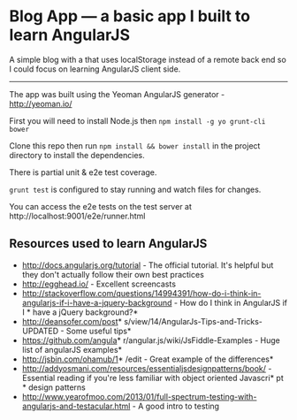 # Blog App — a basic app I built to learn AngularJS

A simple blog with a that uses localStorage instead of a remote back end so I could focus on learning AngularJS client side.

---

The app was built using the Yeoman AngularJS generator - http://yeoman.io/

First you will need to install Node.js then `npm install -g yo grunt-cli bower`

Clone this repo then run `npm install && bower install` in the project directory to install the dependencies.

There is partial unit & e2e test coverage.

`grunt test` is configured to stay running and watch files for changes.

You can access the e2e tests on the test server at http://localhost:9001/e2e/runner.html

## Resources used to learn AngularJS

* http://docs.angularjs.org/tutorial - The official tutorial. It's helpful but they don't actually follow their own best practices
* http://egghead.io/ - Excellent screencasts
* http://stackoverflow.com/questions/14994391/how-do-i-think-in-angularjs-if-i-have-a-jquery-background - How do I think in AngularJS if I * have a jQuery background?* 
* http://deansofer.com/post* s/view/14/AngularJs-Tips-and-Tricks-UPDATED - Some useful tips* 
* https://github.com/angula* r/angular.js/wiki/JsFiddle-Examples - Huge list of angularJS examples* 
* http://jsbin.com/ohamub/1* /edit - Great example of the differences* 
* http://addyosmani.com/resources/essentialjsdesignpatterns/book/ - Essential reading if you're less familiar with object oriented Javascri* pt * design patterns
* http://www.yearofmoo.com/2013/01/full-spectrum-testing-with-angularjs-and-testacular.html - A good intro to testing